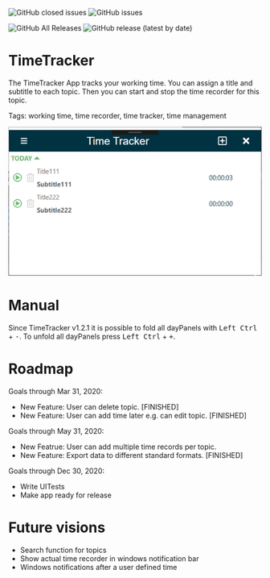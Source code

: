 ![GitHub closed issues](https://img.shields.io/github/issues-closed-raw/elbec/TimeTracker?color=success)
![GitHub issues](https://img.shields.io/github/issues-raw/elbec/TimeTracker)

![GitHub All Releases](https://img.shields.io/github/downloads/elbec/TimeTracker/total)
![GitHub release (latest by date)](https://img.shields.io/github/v/release/elbec/TimeTracker)

# TimeTracker

The TimeTracker App tracks your working time. You can assign a title and subtitle to each topic. Then you can start and stop the time recorder for this topic.

Tags: working time, time recorder, time tracker, time management

![appOverview](https://github.com/elbec/TimeTracker/blob/master/TimeTracker/Documentation/appOverview.png?raw=true)

# Manual

Since TimeTracker v1.2.1 it is possible to fold all dayPanels with <kbd>Left Ctrl</kbd> + <kbd>-</kbd>. To unfold all dayPanels press <kbd>Left Ctrl</kbd> + <kbd>+</kbd>.

# Roadmap

Goals through Mar 31, 2020:
- New Feature: User can delete topic. [FINISHED]
- New Feature: User can add time later e.g. can edit topic. [FINISHED]

Goals through May 31, 2020:
- New Featrue: User can add multiple time records per topic.
- New Feature: Export data to different standard formats. [FINISHED]

Goals through Dec 30, 2020:
- Write UITests
- Make app ready for release

# Future visions
- Search function for topics
- Show actual time recorder in windows notification bar
- Windows notifications after a user defined time
